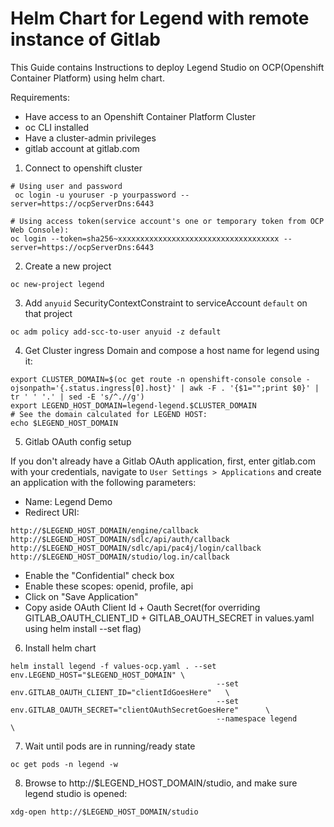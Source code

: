 # Helm Chart for Legend with remote instance of Gitlab

This Guide contains Instructions to deploy Legend Studio on OCP(Openshift Container Platform) using helm chart.

Requirements:
- Have access to an Openshift Container Platform Cluster
- oc CLI installed
- Have a cluster-admin privileges
- gitlab account at gitlab.com

1. Connect to openshift cluster
```shell
# Using user and password
 oc login -u youruser -p yourpassword --server=https://ocpServerDns:6443

# Using access token(service account's one or temporary token from OCP Web Console):
oc login --token=sha256~xxxxxxxxxxxxxxxxxxxxxxxxxxxxxxxxxxxx --server=https://ocpServerDns:6443
```

2. Create a new project
```shell
oc new-project legend
```

3. Add `anyuid` SecurityContextConstraint to serviceAccount `default` on that project
```shell
oc adm policy add-scc-to-user anyuid -z default
```

4. Get Cluster ingress Domain and compose a host name for legend using it:
```shell
export CLUSTER_DOMAIN=$(oc get route -n openshift-console console -ojsonpath='{.status.ingress[0].host}' | awk -F . '{$1="";print $0}' | tr ' ' '.' | sed -E 's/^.//g')
export LEGEND_HOST_DOMAIN=legend-legend.$CLUSTER_DOMAIN
# See the domain calculated for LEGEND HOST:
echo $LEGEND_HOST_DOMAIN

```

5. Gitlab OAuth config setup

If you don't already have a Gitlab OAuth application, first, enter gitlab.com with your credentials, navigate to `User Settings > Applications` and create an application with the following parameters:

- Name: Legend Demo
- Redirect URI:
```
http://$LEGEND_HOST_DOMAIN/engine/callback
http://$LEGEND_HOST_DOMAIN/sdlc/api/auth/callback
http://$LEGEND_HOST_DOMAIN/sdlc/api/pac4j/login/callback
http://$LEGEND_HOST_DOMAIN/studio/log.in/callback
```
- Enable the "Confidential" check box
- Enable these scopes: openid, profile, api
- Click on "Save Application"
- Copy aside OAuth Client Id + Oauth Secret(for overriding GITLAB_OAUTH_CLIENT_ID + GITLAB_OAUTH_SECRET in values.yaml using helm install --set flag)

6. Install helm chart
```
helm install legend -f values-ocp.yaml . --set env.LEGEND_HOST="$LEGEND_HOST_DOMAIN" \
                                              --set env.GITLAB_OAUTH_CLIENT_ID="clientIdGoesHere"   \
                                              --set env.GITLAB_OAUTH_SECRET="clientOAuthSecretGoesHere"      \
                                              --namespace legend                    \
```
7. Wait until pods are in running/ready state
```
oc get pods -n legend -w
```

8. Browse to http://$LEGEND_HOST_DOMAIN/studio, and make sure legend studio is opened:
```shell
xdg-open http://$LEGEND_HOST_DOMAIN/studio
```



